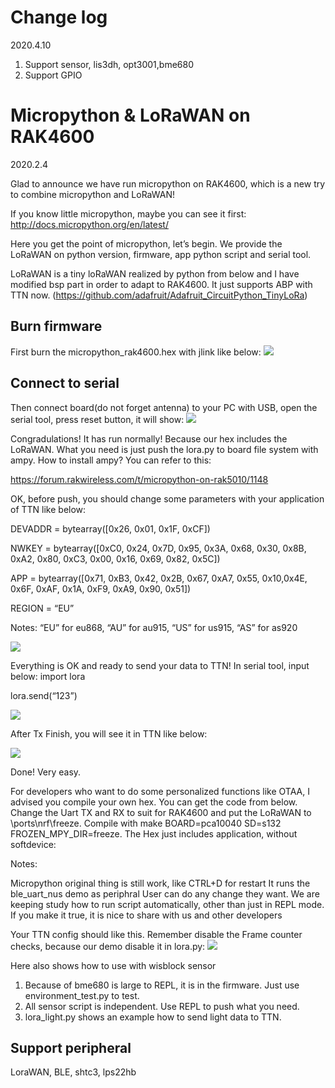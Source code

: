 # Change log
2020.4.10

1. Support sensor, lis3dh, opt3001,bme680
2. Support GPIO

# Micropython & LoRaWAN on RAK4600 
2020.2.4

Glad to announce we have run micropython on RAK4600, which is a new try to combine micropython and LoRaWAN!

If you know little micropython, maybe you can see it first:
http://docs.micropython.org/en/latest/

Here you get the point of micropython, let’s begin. We provide the LoRaWAN on python version, firmware, app python script and serial tool.

LoRaWAN is a tiny loRaWAN realized by python from below and I have modified bsp part in order to adapt to RAK4600. It just supports ABP with TTN now. (https://github.com/adafruit/Adafruit_CircuitPython_TinyLoRa)

## Burn firmware

First burn the micropython_rak4600.hex with jlink like below:
![](https://github.com/RAKWireless/Wisblock/blob/master/RAK4600/image/burn.png)

## Connect to serial

Then connect board(do not forget antenna) to your PC with USB, open the serial tool, press reset button, it will show:
![](https://github.com/RAKWireless/Wisblock/blob/master/RAK4600/image/serial.png)

Congradulations! It has run normally! Because our hex includes the LoRaWAN. What you need is just push the lora.py to board file system with ampy. How to install ampy? You can refer to this:

https://forum.rakwireless.com/t/micropython-on-rak5010/1148

OK, before push, you should change some parameters with your application of TTN like below:

DEVADDR = bytearray([0x26, 0x01, 0x1F, 0xCF])

NWKEY = bytearray([0xC0, 0x24, 0x7D, 0x95, 0x3A, 0x68, 0x30, 0x8B, 0xA2, 0x80, 0xC3, 0x00, 0x16, 0x69, 0x82, 0x5C])

APP = bytearray([0x71, 0xB3, 0x42, 0x2B, 0x67, 0xA7, 0x55, 0x10,0x4E, 0x6F, 0xAF, 0x1A, 0xF9, 0xA9, 0x90, 0x51])

REGION = “EU”

Notes: “EU” for eu868, “AU” for au915, “US” for us915, “AS” for as920

![](https://github.com/RAKWireless/Wisblock/blob/master/RAK4600/image/repl.png)

Everything is OK and ready to send your data to TTN! In serial tool, input below:
import lora

lora.send(“123”)

![](https://github.com/RAKWireless/Wisblock/blob/master/RAK4600/image/test.png)

After Tx Finish, you will see it in TTN like below:

![](https://github.com/RAKWireless/Wisblock/blob/master/RAK4600/image/ttn.png)

Done! Very easy.

For developers who want to do some personalized functions like OTAA, I advised you compile your own hex. You can get the code from below. Change the Uart TX and RX to suit for RAK4600 and put the LoRaWAN to \ports\nrf\freeze. Compile with make BOARD=pca10040 SD=s132 FROZEN_MPY_DIR=freeze. The Hex just includes application, without softdevice:


Notes:

Micropython original thing is still work, like CTRL+D for restart
It runs the ble_uart_nus demo as periphral
User can do any change they want.
We are keeping study how to run script automatically, other than just in REPL mode. If you make it true, it is nice to share with us and other developers

Your TTN config should like this. Remember disable the Frame counter checks, because our demo disable it in lora.py:
![](https://github.com/RAKWireless/Wisblock/blob/master/RAK4600/image/abp.png)

Here also shows how to use with wisblock sensor

1. Because of bme680 is large to REPL, it is in the firmware. Just use environment_test.py to test.
2. All sensor script is independent. Use REPL to push what you need.
3. lora_light.py shows an example how to send light data to TTN.

## Support peripheral

LoraWAN, BLE, shtc3, lps22hb
